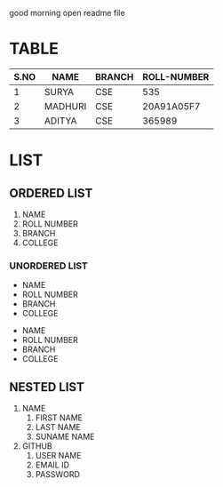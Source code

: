 
good morning
open readme file
# TABLE
|S.NO|NAME|BRANCH|ROLL-NUMBER|
|------|--------|------------|---------------------|
|1|SURYA|CSE|535|
|2|MADHURI|CSE|20A91A05F7|
|3|ADITYA|CSE|365989|

# LIST 
## ORDERED LIST
1. NAME
2. ROLL NUMBER
3. BRANCH
4. COLLEGE
### UNORDERED LIST
- NAME
- ROLL NUMBER
- BRANCH
- COLLEGE

* NAME
* ROLL NUMBER
* BRANCH
* COLLEGE
## NESTED LIST
1. NAME 
   1. FIRST NAME
   2. LAST NAME
   3. SUNAME NAME
2. GITHUB
   1. USER NAME
   2. EMAIL ID 
   3. PASSWORD
